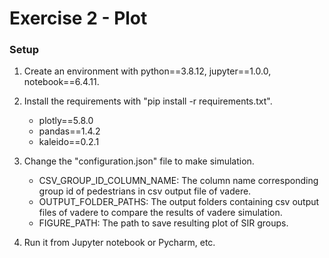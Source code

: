 # Exercise 2 - Plot

### Setup

1. Create an environment with python==3.8.12, jupyter==1.0.0, notebook==6.4.11.

2. Install the requirements with "pip install -r requirements.txt".
	- plotly==5.8.0
	- pandas==1.4.2
	- kaleido==0.2.1

3. Change the "configuration.json" file to make simulation.
	- CSV_GROUP_ID_COLUMN_NAME: The column name corresponding group id of pedestrians in csv output file of vadere.
	- OUTPUT_FOLDER_PATHS: The output folders containing csv output files of vadere to compare the results of vadere simulation.
	- FIGURE_PATH: The path to save resulting plot of SIR groups.

4. Run it from Jupyter notebook or Pycharm, etc.
